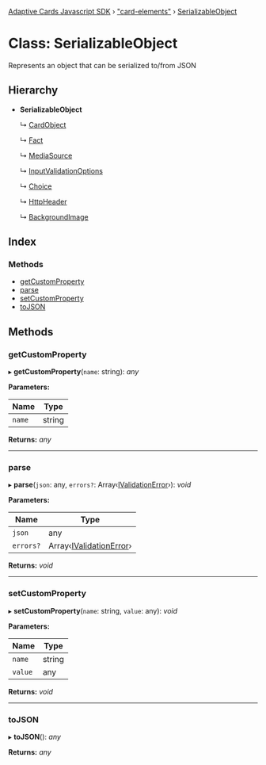 [Adaptive Cards Javascript SDK](../README.md) › ["card-elements"](../modules/_card_elements_.md) › [SerializableObject](_card_elements_.serializableobject.md)

# Class: SerializableObject

Represents an object that can be serialized to/from JSON

## Hierarchy

* **SerializableObject**

  ↳ [CardObject](_card_elements_.cardobject.md)

  ↳ [Fact](_card_elements_.fact.md)

  ↳ [MediaSource](_card_elements_.mediasource.md)

  ↳ [InputValidationOptions](_card_elements_.inputvalidationoptions.md)

  ↳ [Choice](_card_elements_.choice.md)

  ↳ [HttpHeader](_card_elements_.httpheader.md)

  ↳ [BackgroundImage](_card_elements_.backgroundimage.md)

## Index

### Methods

* [getCustomProperty](_card_elements_.serializableobject.md#getcustomproperty)
* [parse](_card_elements_.serializableobject.md#parse)
* [setCustomProperty](_card_elements_.serializableobject.md#setcustomproperty)
* [toJSON](_card_elements_.serializableobject.md#tojson)

## Methods

###  getCustomProperty

▸ **getCustomProperty**(`name`: string): *any*

**Parameters:**

Name | Type |
------ | ------ |
`name` | string |

**Returns:** *any*

___

###  parse

▸ **parse**(`json`: any, `errors?`: Array‹[IValidationError](../interfaces/_host_config_.ivalidationerror.md)›): *void*

**Parameters:**

Name | Type |
------ | ------ |
`json` | any |
`errors?` | Array‹[IValidationError](../interfaces/_host_config_.ivalidationerror.md)› |

**Returns:** *void*

___

###  setCustomProperty

▸ **setCustomProperty**(`name`: string, `value`: any): *void*

**Parameters:**

Name | Type |
------ | ------ |
`name` | string |
`value` | any |

**Returns:** *void*

___

###  toJSON

▸ **toJSON**(): *any*

**Returns:** *any*
